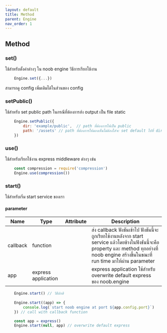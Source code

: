 ```yaml
---
layout: default
title: Method
parent: Engine
nav_order: 1
---
```

## Method

### set()

ใช้สำหรับตั้งค่าต่างๆ ใน noob engine วิธีการเรียกใช้งาน
```js
    Engine.set({...})
```
สามารถดู config เพิ่มเติมได้ในส่วนของ config

### setPublic()

ใช้สำหรับ set public path ในกรณีที่ต้องการส่ง output เป็น file static
```js
    Engine.setPublic({ 
        dir: 'example/public',  // path ที่ต้องการให้เป็น public
        path: '/assets' // path ที่ต้องการให้มองเห็นไม่ต้องใส่จะ set default ไปที่ dir path
    })
```
### use()

ใช้สำหรับเรียกใช้งาน express middleware ต่างๆ เช่น

```js
    const compression = require('compression')
    Engine.use(compression())
```

### start()

ใช้สำหรับเริ่ม start service ของเรา

#### parameter

| Name        | Type                   | Attribute | Description                                                                  |
|-------------|------------------------|-----------|------------------------------------------------------------------------------|
| callback       | function                 |    | ส่ง callback ฟังชันเข้าไป ฟังชันนี้จะถูกเรียกใช้งานหลังจาก start service แล้วโดยข้างในฟังชันนี้จะคือ property และ method ทุกอย่างที่ noob engine สร้างขึ้นในขณะที่ run time มาให้ผ่าน parameter        |
| app       | express application                 |    | express application ใช้สำหรับ overwrite default express ของ noob.engine        |

```js
    Engine.start() // วิธีปกติ
    
    Engine.start((app) => {
        console.log(`start noob engine at port ${app.config.port}`)
    }) // call with callback function

    const app = express()
    Engine.start(null, app) // overwrite default express
```

